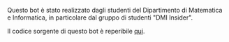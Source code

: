 Questo bot è stato realizzato dagli studenti del Dipartimento di Matematica e Informatica, in particolare dal gruppo di studenti "DMI Insider".

Il codice sorgente di questo bot è reperibile [qui](https://github.com/UNICT-DMI/).
